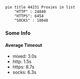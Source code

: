 
```mermaid
pie title 44231 Proxies in list
    "HTTP" : 24840
    "HTTPS": 6454
    "SOCKS" : 18048
```

### Some Info
#### Average Timeout

- mixed: 3.0s
- http: 1.5s
- https: 8.7s
- socks: 6.3s